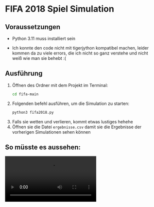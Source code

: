 # FIFA 2018 Spiel Simulation

## Voraussetzungen

- Python 3.11 muss installiert sein

- Ich konnte den code nicht mit tigerjython kompatibel machen, leider kommen da zu viele errors, die ich nicht so ganz verstehe und nicht weiß wie man sie behebt :(

## Ausführung

1. Öffnen des Ordner mit dem Projekt im Terminal:
   ```bash
   cd fifa-main
   ```
3. Folgenden befehl ausführen, um die Simulation zu starten:
   ```bash
   python3 fifa2018.py
   ```
4. Falls sie wetten und verlieren, kommt etwas lustiges hehehe
5. Öffnen sie die Datei `ergebnisse.csv` damit sie die Ergebnisse der vorherigen Simulationen sehen können

## So müsste es aussehen:

![Ausführungs Demo](./demo/demo.mp4)
